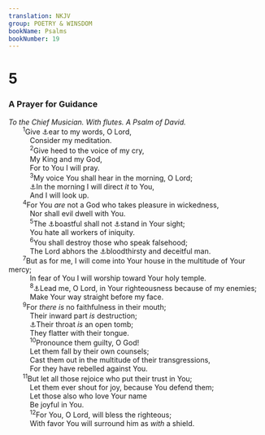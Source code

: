 ```yaml
---
translation: NKJV
group: POETRY & WINSDOM
bookName: Psalms 
bookNumber: 19
---
```


<div class="title"><h1>5</h1><h3>A Prayer for Guidance</h3><i>To the Chief Musician. With flutes. A Psalm of David.</i></div>
<span class="verse thi_5_1">  <sup>1</sup>Give <a data-toggle="tooltip" data-placement="bottom" title="Ps. 4:1">⚓</a>ear to my words, O Lord,<br/>   Consider my meditation.<br/></span>
<span class="verse thi_5_2">   <sup>2</sup>Give heed to the voice of my cry,<br/>   My King and my God,<br/>   For to You I will pray.<br/></span>
<span class="verse thi_5_3">   <sup>3</sup>My voice You shall hear in the morning, O Lord;<br/>   <a data-toggle="tooltip" data-placement="bottom" title="Ps. 55:17; 88:13">⚓</a>In the morning I will direct <i>it</i> to You,<br/>   And I will look up.<br/></span>
<span class="verse thi_5_4">  <sup>4</sup>For You <i>are</i> not a God who takes pleasure in wickedness,<br/>   Nor shall evil dwell with You.<br/></span>
<span class="verse thi_5_5">   <sup>5</sup>The <a data-toggle="tooltip" data-placement="bottom" title="(Hab. 1:13)">⚓</a>boastful shall not <a data-toggle="tooltip" data-placement="bottom" title="Ps. 1:5">⚓</a>stand in Your sight;<br/>   You hate all workers of iniquity.<br/></span>
<span class="verse thi_5_6">   <sup>6</sup>You shall destroy those who speak falsehood;<br/>   The Lord abhors the <a data-toggle="tooltip" data-placement="bottom" title="Ps. 55:23">⚓</a>bloodthirsty and deceitful man.<br/></span>
<span class="verse thi_5_7">  <sup>7</sup>But as for me, I will come into Your house in the multitude of Your mercy;<br/>   In fear of You I will worship toward Your holy temple.<br/></span>
<span class="verse thi_5_8">   <sup>8</sup><a data-toggle="tooltip" data-placement="bottom" title="Ps. 25:4, 5; 27:11; 31:3">⚓</a>Lead me, O Lord, in Your righteousness because of my enemies;<br/>   Make Your way straight before my face.<br/></span>
<span class="verse thi_5_9">  <sup>9</sup>For <i>there</i> <i>is</i> no faithfulness in their mouth;<br/>   Their inward part <i>is</i> destruction;<br/>   <a data-toggle="tooltip" data-placement="bottom" title="Rom. 3:13">⚓</a>Their throat <i>is</i> an open tomb;<br/>   They flatter with their tongue.<br/></span>
<span class="verse thi_5_10">   <sup>10</sup>Pronounce them guilty, O God!<br/>   Let them fall by their own counsels;<br/>   Cast them out in the multitude of their transgressions,<br/>   For they have rebelled against You.<br/></span>
<span class="verse thi_5_11">  <sup>11</sup>But let all those rejoice who put their trust in You;<br/>   Let them ever shout for joy, because You defend them;<br/>   Let those also who love Your name<br/>   Be joyful in You.<br/></span>
<span class="verse thi_5_12">   <sup>12</sup>For You, O Lord, will bless the righteous;<br/>   With favor You will surround him as <i>with</i> a shield.<br/></span>
